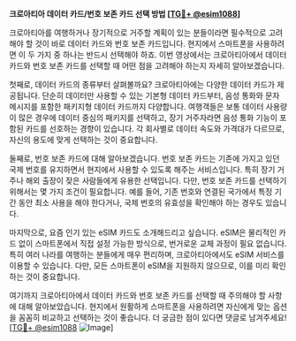 **크로아티아 데이터 카드/번호 보존 카드 선택 방법 [[TG💪+ @esim1088](https://t.me/s/esim1088)]**

크로아티아를 여행하거나 장기적으로 거주할 계획이 있는 분들이라면 필수적으로 고려해야 할 것이 바로 데이터 카드와 번호 보존 카드입니다. 현지에서 스마트폰을 사용하려면 이 두 가지 중 하나는 반드시 선택해야 하죠. 이번 영상에서는 크로아티아에서 데이터 카드와 번호 보존 카드를 선택할 때 어떤 점을 고려해야 하는지 자세히 알아보겠습니다.

첫째로, 데이터 카드의 종류부터 살펴볼까요? 크로아티아에는 다양한 데이터 카드가 제공됩니다. 단순히 데이터만 사용할 수 있는 기본형 데이터 카드부터, 음성 통화와 문자 메시지를 포함한 패키지형 데이터 카드까지 다양합니다. 여행객들은 보통 데이터 사용량이 많은 경우에 데이터 중심의 패키지를 선택하고, 장기 거주자라면 음성 통화 기능이 포함된 카드를 선호하는 경향이 있습니다. 각 회사별로 데이터 속도와 가격대가 다르므로, 자신의 용도에 맞게 선택하는 것이 중요합니다.

둘째로, 번호 보존 카드에 대해 알아보겠습니다. 번호 보존 카드는 기존에 가지고 있던 국제 번호를 유지하면서 현지에서 사용할 수 있도록 해주는 서비스입니다. 특히 장기 거주나 해외 출장이 잦은 사람들에게 유용한 선택입니다. 다만, 번호 보존 카드를 선택하기 위해서는 몇 가지 조건이 필요합니다. 예를 들어, 기존 번호와 연결된 국가에서 특정 기간 동안 최소 사용을 해야 한다거나, 국제 번호의 유효성을 확인해야 하는 경우도 있습니다.

마지막으로, 요즘 인기 있는 eSIM 카드도 소개해드리고 싶습니다. eSIM은 물리적인 카드 없이 스마트폰에서 직접 설정 가능한 방식으로, 번거로운 교체 과정이 필요 없습니다. 특히 여러 나라를 여행하는 분들에게 매우 편리하며, 크로아티아에서도 eSIM 서비스를 이용할 수 있습니다. 다만, 모든 스마트폰이 eSIM을 지원하지 않으므로, 이를 미리 확인하는 것이 중요합니다.

여기까지 크로아티아에서 데이터 카드와 번호 보존 카드를 선택할 때 주의해야 할 사항에 대해 알아보았습니다. 현지에서 원활하게 스마트폰을 사용하려면 자신에게 맞는 옵션을 꼼꼼히 비교하고 선택하는 것이 좋습니다. 더 궁금한 점이 있다면 댓글로 남겨주세요! [[TG💪+ @esim1088](https://t.me/s/esim1088) ![Image](https://i.postimg.cc/Y0z9fWf4/image.png)]